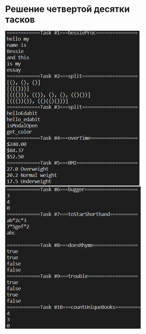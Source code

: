 # Решение четвертой десятки тасков

![result](https://github.com/Ghostik-gh/JavaCourse/blob/main/Task4/result1.png)
![result](https://github.com/Ghostik-gh/JavaCourse/blob/main/Task4/result2.png)
